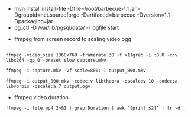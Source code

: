 + mvn install:install-file -Dfile=/root/barbecue-1.1.jar -DgroupId=net.sourceforge -DartifactId=barbecue -Dversion=1.1 -Dpackaging=jar
+ pg_ctl -D /var/lib/pgsql/data/ -l logfile start


* ffmpeg from screen record to scaling video ogg

```

ffmpeg -video_size 1368x768 -framerate 30 -f x11grab -i :0.0 -c:v libx264 -qp 0 -preset slow capture.mkv

ffmpeg -i capture.mkv -vf scale=800:-1 output_800.mkv

ffmpeg -i output_800.mkv -codec:v libtheora -qscale:v 10 -codec:a libvorbis -qscale:a 7 output.ogv

```

* ffmpeg video duration

```
ffmpeg -i file.mp4 2>&1 | grep Duration | awk '{print $2}' | tr -d ,
```
